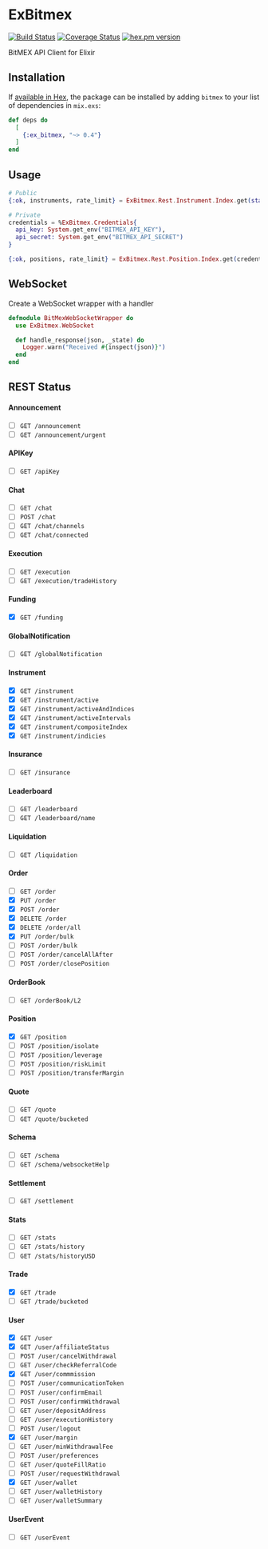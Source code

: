 # ExBitmex
[![Build Status](https://github.com/fremantle-capital/ex_bitmex/workflows/.github/workflows/test.yml/badge.svg)](https://github.com/fremantle-capital/ex_bitmex/actions?query=workflow%3A.github%2Fworkflows%2Ftest.yml)
[![Coverage Status](https://coveralls.io/repos/github/fremantle-capital/ex_bitmex/badge.svg?branch=master)](https://coveralls.io/github/fremantle-capital/ex_bitmex?branch=master)
[![hex.pm version](https://img.shields.io/hexpm/v/ex_bitmex.svg?style=flat)](https://hex.pm/packages/ex_bitmex)

BitMEX API Client for Elixir

## Installation

If [available in Hex](https://hex.pm/docs/publish), the package can be installed
by adding `bitmex` to your list of dependencies in `mix.exs`:

```elixir
def deps do
  [
    {:ex_bitmex, "~> 0.4"}
  ]
end
```

## Usage

```elixir
# Public
{:ok, instruments, rate_limit} = ExBitmex.Rest.Instrument.Index.get(start: 0, count: 20)

# Private
credentials = %ExBitmex.Credentials{
  api_key: System.get_env("BITMEX_API_KEY"),
  api_secret: System.get_env("BITMEX_API_SECRET")
}

{:ok, positions, rate_limit} = ExBitmex.Rest.Position.Index.get(credentials)
```

## WebSocket

Create a WebSocket wrapper with a handler

```elixir
defmodule BitMexWebSocketWrapper do
  use ExBitmex.WebSocket

  def handle_response(json, _state) do
    Logger.warn("Received #{inspect(json)}")
  end
end
```

## REST Status

#### Announcement

- [ ] `GET /announcement`
- [ ] `GET /announcement/urgent`

#### APIKey

- [ ] `GET /apiKey`

#### Chat

- [ ] `GET /chat`
- [ ] `POST /chat`
- [ ] `GET /chat/channels`
- [ ] `GET /chat/connected`

#### Execution

- [ ] `GET /execution`
- [ ] `GET /execution/tradeHistory`

#### Funding

- [x] `GET /funding`

#### GlobalNotification

- [ ] `GET /globalNotification`

#### Instrument

- [x] `GET /instrument`
- [x] `GET /instrument/active`
- [x] `GET /instrument/activeAndIndices`
- [x] `GET /instrument/activeIntervals`
- [x] `GET /instrument/compositeIndex`
- [x] `GET /instrument/indicies`

#### Insurance

- [ ] `GET /insurance`

#### Leaderboard

- [ ] `GET /leaderboard`
- [ ] `GET /leaderboard/name`

#### Liquidation

- [ ] `GET /liquidation`

#### Order

- [ ] `GET /order`
- [x] `PUT /order`
- [x] `POST /order`
- [x] `DELETE /order`
- [x] `DELETE /order/all`
- [x] `PUT /order/bulk`
- [ ] `POST /order/bulk`
- [ ] `POST /order/cancelAllAfter`
- [ ] `POST /order/closePosition`

#### OrderBook

- [ ] `GET /orderBook/L2`

#### Position

- [x] `GET /position`
- [ ] `POST /position/isolate`
- [ ] `POST /position/leverage`
- [ ] `POST /position/riskLimit`
- [ ] `POST /position/transferMargin`

#### Quote

- [ ] `GET /quote`
- [ ] `GET /quote/bucketed`

#### Schema

- [ ] `GET /schema`
- [ ] `GET /schema/websocketHelp`

#### Settlement

- [ ] `GET /settlement`

#### Stats

- [ ] `GET /stats`
- [ ] `GET /stats/history`
- [ ] `GET /stats/historyUSD`

#### Trade

- [x] `GET /trade`
- [ ] `GET /trade/bucketed`

#### User

- [x] `GET /user`
- [x] `GET /user/affiliateStatus`
- [ ] `POST /user/cancelWithdrawal`
- [ ] `GET /user/checkReferralCode`
- [x] `GET /user/commmission`
- [ ] `POST /user/communicationToken`
- [ ] `POST /user/confirmEmail`
- [ ] `POST /user/confirmWithdrawal`
- [ ] `GET /user/depositAddress`
- [ ] `GET /user/executionHistory`
- [ ] `POST /user/logout`
- [x] `GET /user/margin`
- [ ] `GET /user/minWithdrawalFee`
- [ ] `POST /user/preferences`
- [ ] `GET /user/quoteFillRatio`
- [ ] `POST /user/requestWithdrawal`
- [x] `GET /user/wallet`
- [ ] `GET /user/walletHistory`
- [ ] `GET /user/walletSummary`

#### UserEvent

- [ ] `GET /userEvent`
